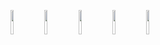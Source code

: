 <img src="https://files.superbed.cn/store/images/8b/03/655c3489c458853aef958b03.jpg" width="10%"> <img src="https://files.superbed.cn/store/images/8b/03/655c3489c458853aef958b03.jpg" width="10%"> <img src="https://files.superbed.cn/store/images/8b/03/655c3489c458853aef958b03.jpg" width="10%"> <img src="https://files.superbed.cn/store/images/8b/03/655c3489c458853aef958b03.jpg" width="10%"> <img src="https://files.superbed.cn/store/images/8b/03/655c3489c458853aef958b03.jpg" width="10%">
